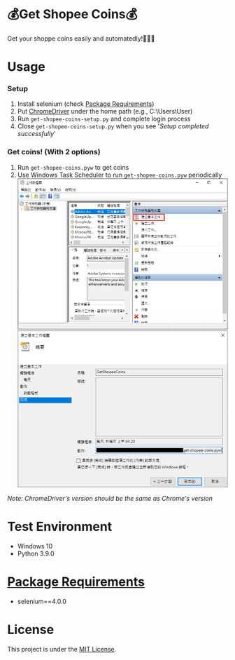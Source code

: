 # :moneybag:Get Shopee Coins:moneybag:
Get your shoppe coins easily and automatedly!:money_mouth_face::money_mouth_face::money_mouth_face:

# Usage
### Setup
1. Install selenium (check [Package Requirements](#package-requirements))
2. Put [ChromeDriver](https://chromedriver.chromium.org/downloads) under the home path (e.g., C:\Users\User)
3. Run `get-shopee-coins-setup.py` and complete login process
4. Close `get-shopee-coins-setup.py` when you see '_Setup completed successfully_'
### Get coins! (With 2 options)
1. Run `get-shopee-coins.pyw` to get coins
2. Use Windows Task Scheduler to run `get-shopee-coins.pyw` periodically
    <img src="./media/task-scheduler-1.png" width="500">
    <img src="./media/task-scheduler-2.png" width="500">

_Note: ChromeDriver's version should be the same as Chrome's version_

# Test Environment
+ Windows 10
+ Python 3.9.0

# [Package Requirements](./requirements.bat)
+ selenium==4.0.0

# License
This project is under the [MIT License](./LICENSE).
